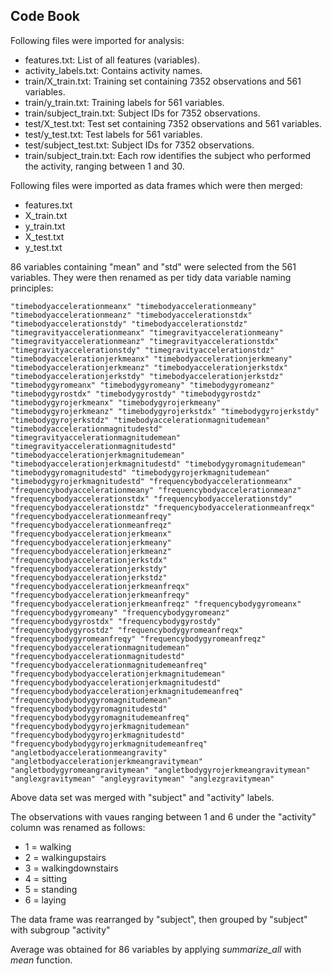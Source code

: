 ## Code Book

Following files were imported for analysis:
* features.txt: List of all features (variables).
* activity_labels.txt: Contains activity names.
* train/X_train.txt: Training set containing 7352 observations and 561 variables.
* train/y_train.txt: Training labels for 561 variables.
* train/subject_train.txt: Subject IDs for 7352 observations.
* test/X_test.txt: Test set containing 7352 observations and 561 variables.
* test/y_test.txt: Test labels for 561 variables.
* test/subject_test.txt: Subject IDs for 7352 observations.
* train/subject_train.txt: Each row identifies the subject who performed the activity, ranging between 1 and 30.


Following files were imported as data frames which were then merged:
* features.txt
* X_train.txt
* y_train.txt
* X_test.txt
* y_test.txt

86 variables containing "mean" and "std" were selected from the 561 variables. They were then renamed as per tidy data variable naming principles:
```
"timebodyaccelerationmeanx" "timebodyaccelerationmeany" "timebodyaccelerationmeanz" "timebodyaccelerationstdx" "timebodyaccelerationstdy" "timebodyaccelerationstdz" "timegravityaccelerationmeanx" "timegravityaccelerationmeany" "timegravityaccelerationmeanz" "timegravityaccelerationstdx" "timegravityaccelerationstdy" "timegravityaccelerationstdz" "timebodyaccelerationjerkmeanx" "timebodyaccelerationjerkmeany" "timebodyaccelerationjerkmeanz" "timebodyaccelerationjerkstdx" "timebodyaccelerationjerkstdy" "timebodyaccelerationjerkstdz" "timebodygyromeanx" "timebodygyromeany" "timebodygyromeanz" "timebodygyrostdx" "timebodygyrostdy" "timebodygyrostdz" "timebodygyrojerkmeanx" "timebodygyrojerkmeany" "timebodygyrojerkmeanz" "timebodygyrojerkstdx" "timebodygyrojerkstdy" "timebodygyrojerkstdz" "timebodyaccelerationmagnitudemean" "timebodyaccelerationmagnitudestd" "timegravityaccelerationmagnitudemean" "timegravityaccelerationmagnitudestd" "timebodyaccelerationjerkmagnitudemean" "timebodyaccelerationjerkmagnitudestd" "timebodygyromagnitudemean" "timebodygyromagnitudestd" "timebodygyrojerkmagnitudemean" "timebodygyrojerkmagnitudestd" "frequencybodyaccelerationmeanx" "frequencybodyaccelerationmeany" "frequencybodyaccelerationmeanz" "frequencybodyaccelerationstdx" "frequencybodyaccelerationstdy" "frequencybodyaccelerationstdz" "frequencybodyaccelerationmeanfreqx" "frequencybodyaccelerationmeanfreqy" "frequencybodyaccelerationmeanfreqz" "frequencybodyaccelerationjerkmeanx" "frequencybodyaccelerationjerkmeany" "frequencybodyaccelerationjerkmeanz" "frequencybodyaccelerationjerkstdx" "frequencybodyaccelerationjerkstdy" "frequencybodyaccelerationjerkstdz" "frequencybodyaccelerationjerkmeanfreqx" "frequencybodyaccelerationjerkmeanfreqy" "frequencybodyaccelerationjerkmeanfreqz" "frequencybodygyromeanx" "frequencybodygyromeany" "frequencybodygyromeanz" "frequencybodygyrostdx" "frequencybodygyrostdy" "frequencybodygyrostdz" "frequencybodygyromeanfreqx" "frequencybodygyromeanfreqy" "frequencybodygyromeanfreqz" "frequencybodyaccelerationmagnitudemean" "frequencybodyaccelerationmagnitudestd" "frequencybodyaccelerationmagnitudemeanfreq" "frequencybodybodyaccelerationjerkmagnitudemean" "frequencybodybodyaccelerationjerkmagnitudestd" "frequencybodybodyaccelerationjerkmagnitudemeanfreq" "frequencybodybodygyromagnitudemean" "frequencybodybodygyromagnitudestd" "frequencybodybodygyromagnitudemeanfreq" "frequencybodybodygyrojerkmagnitudemean" "frequencybodybodygyrojerkmagnitudestd" "frequencybodybodygyrojerkmagnitudemeanfreq" "angletbodyaccelerationmeangravity" "angletbodyaccelerationjerkmeangravitymean" "angletbodygyromeangravitymean" "angletbodygyrojerkmeangravitymean" "anglexgravitymean" "angleygravitymean" "anglezgravitymean"
```

Above data set was merged with "subject" and "activity" labels.

The observations with vaues ranging between 1 and 6 under the "activity" column was renamed as follows:
* 1 = walking
* 2 = walkingupstairs
* 3 = walkingdownstairs
* 4 = sitting
* 5 = standing
* 6 = laying

The data frame was rearranged by "subject", then grouped by "subject" with subgroup "activity"

Average was obtained for 86 variables by applying *summarize_all* with *mean* function.
